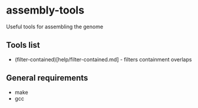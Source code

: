 # assembly-tools
Useful tools for assembling the genome

## Tools list
- (filter-contained)[help/filter-contained.md] - filters containment overlaps

## General requirements
- make
- gcc

